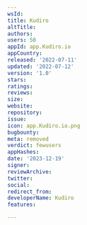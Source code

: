 ```yaml
---
wsId: 
title: Kudiro
altTitle: 
authors: 
users: 50
appId: app.Kudiro.io
appCountry: 
released: '2022-07-11'
updated: '2022-07-12'
version: '1.0'
stars: 
ratings: 
reviews: 
size: 
website: 
repository: 
issue: 
icon: app.Kudiro.io.png
bugbounty: 
meta: removed
verdict: fewusers
appHashes: 
date: '2023-12-19'
signer: 
reviewArchive: 
twitter: 
social: 
redirect_from: 
developerName: Kudiro
features: 

---
```


